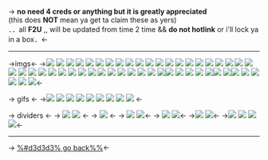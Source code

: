 -> **no need 4 creds or anything but it is greatly appreciated**  
(this does **NOT** mean ya get ta claim these as yers)  
．．all **F2U** ,, will be updated from time 2 time  &&
 **do not hotlink** or i'll lock ya in a box．<-


***

->imgs<-
->![](https://files.catbox.moe/qz2d3o.png) ![](https://files.catbox.moe/a0wson.jpeg) ![](https://files.catbox.moe/vsszrn.png) ![](https://files.catbox.moe/g7fg0l.png) ![](https://files.catbox.moe/kks92t.jpeg) ![](https://files.catbox.moe/9pn85i.png) ![](https://files.catbox.moe/tvg53q.jpeg) ![](https://files.catbox.moe/5402tc.png) ![](https://files.catbox.moe/ndhz8m.png) ![](https://files.catbox.moe/tv29il.png) ![](https://files.catbox.moe/lelqge.png) ![](https://files.catbox.moe/f99bk9.jpeg) ![](https://files.catbox.moe/n396ih.png) ![](https://files.catbox.moe/1ja0ri.png) ![](https://files.catbox.moe/rcz852.png) ![](https://files.catbox.moe/zwh09y.png) ![](https://files.catbox.moe/axnjbv.png) ![](https://files.catbox.moe/f468ww.png) ![](https://files.catbox.moe/r4wjhp.png) ![](https://files.catbox.moe/63grkc.png) ![](https://files.catbox.moe/c38o61.png) ![](https://files.catbox.moe/pj1kb3.png) ![](https://files.catbox.moe/q8k8fr.png) ![](https://files.catbox.moe/rsjrib.png) ![](https://files.catbox.moe/fnypyz.png) ![](https://files.catbox.moe/fa6l6l.jpeg) ![](https://files.catbox.moe/mpcpep.jpeg) ![](https://files.catbox.moe/gp68ae.png) ![](https://files.catbox.moe/k7s6ry.jpeg) ![](https://files.catbox.moe/nwbg1m.jpeg) ![](https://files.catbox.moe/ujhika.jpeg) ![](https://files.catbox.moe/so94mw.jpeg) ![](https://files.catbox.moe/lytru0.jpeg) ![](https://files.catbox.moe/xlb5wc.png) ![](https://files.catbox.moe/kal72g.png) ![](https://files.catbox.moe/90vlc6.png) ![](https://files.catbox.moe/wxynci.png)![](https://files.catbox.moe/4u1aui.png) ![](https://files.catbox.moe/4ngn1b.png) ![](https://files.catbox.moe/gnpkyx.png) ![](https://files.catbox.moe/rotjk5.png) ![](https://files.catbox.moe/7izd69.png)![](https://files.catbox.moe/fd2by0.png) ![](https://files.catbox.moe/23lp3v.png)![](https://files.catbox.moe/jb3ux2.png) ![](https://files.catbox.moe/9kefjv.png) ![](https://files.catbox.moe/jj5qap.png) ![](https://files.catbox.moe/t6qtz5.png) ![](https://files.catbox.moe/kiz75b.png) ![](https://files.catbox.moe/jqudj9.png)<-

-> gifs <-
->![](https://files.catbox.moe/xlzx4q.gif) ![](https://files.catbox.moe/e3643n.gif) ![](https://files.catbox.moe/umq7lp.gif) ![](https://files.catbox.moe/ocxenv.gif) ![](https://files.catbox.moe/o8kvnb.gif) ![](https://files.catbox.moe/om7y7v.gif) ![](https://files.catbox.moe/m3ndyu.gif) ![](https://files.catbox.moe/vp9v10.gif) ![](https://files.catbox.moe/e2cdko.gif) <-

-> dividers <-
-> ![](https://files.catbox.moe/eskchh.jpeg)
![](https://files.catbox.moe/7sqvo9.jpeg) <-
-> ![](https://files.catbox.moe/stpzhe.jpeg) <-
-> ![](https://files.catbox.moe/bdxb41.jpeg) 
![](https://files.catbox.moe/938vrf.jpeg)<-
-> ![](https://files.catbox.moe/obga3u.jpeg)
![](https://files.catbox.moe/mze0g6.jpeg)<-
->![](https://files.catbox.moe/wlkg2m.png)
![](https://files.catbox.moe/64kwdm.png)<-
->![](https://files.catbox.moe/i3tipa.png)
![](https://files.catbox.moe/8bosai.png)
![](https://files.catbox.moe/4crjam.png)
![](https://files.catbox.moe/09q9hk.png)<-
***
-> [%#d3d3d3% go back%%](https://text.is/dormir)<-